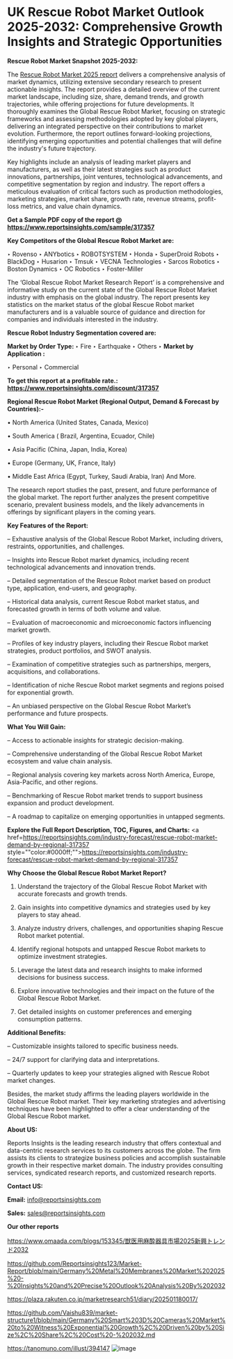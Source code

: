 # UK Rescue Robot Market Outlook 2025-2032: Comprehensive Growth Insights and Strategic Opportunities

<strong>Rescue Robot Market Snapshot 2025-2032:</strong>

The <a href=https://www.reportsinsights.com/sample/317357>Rescue Robot Market 2025 report</a> delivers a comprehensive analysis of market dynamics, utilizing extensive secondary research to present actionable insights. The report provides a detailed overview of the current market landscape, including size, share, demand trends, and growth trajectories, while offering projections for future developments. It thoroughly examines the Global Rescue Robot Market, focusing on strategic frameworks and assessing methodologies adopted by key global players, delivering an integrated perspective on their contributions to market evolution. Furthermore, the report outlines forward-looking projections, identifying emerging opportunities and potential challenges that will define the industry's future trajectory.

Key highlights include an analysis of leading market players and manufacturers, as well as their latest strategies such as product innovations, partnerships, joint ventures, technological advancements, and competitive segmentation by region and industry. The report offers a meticulous evaluation of critical factors such as production methodologies, marketing strategies, market share, growth rate, revenue streams, profit-loss metrics, and value chain dynamics.

<strong>Get a Sample PDF copy of the report @ <a href=https://www.reportsinsights.com/sample/317357 style=color:#0000ff;>https://www.reportsinsights.com/sample/317357</a></strong>

<strong>Key Competitors of the Global Rescue Robot Market are:</strong>

‣ Rovenso
‣ ANYbotics
‣ ROBOTSYSTEM
‣ Honda
‣ SuperDroid Robots
‣ BlackDog
‣ Husarion
‣ Tmsuk
‣ VECNA Technologies
‣ Sarcos Robotics
‣ Boston Dynamics
‣ OC Robotics
‣ Foster-Miller

The ‘Global Rescue Robot Market Research Report’ is a comprehensive and informative study on the current state of the Global Rescue Robot Market industry with emphasis on the global industry. The report presents key statistics on the market status of the global Rescue Robot market manufacturers and is a valuable source of guidance and direction for companies and individuals interested in the industry.

<strong>Rescue Robot Industry Segmentation covered are:</strong>

<strong>Market by Order Type: </strong>
‣ Fire
‣ Earthquake
‣ Others
‣ 
<strong>Market by Application :</strong>

‣ Personal
‣ Commercial

<strong>To get this report at a profitable rate.: <a href=https://www.reportsinsights.com/discount/317357 style=color:#0000ff;>https://www.reportsinsights.com/discount/317357</a></strong>

<strong>Regional Rescue Robot Market (Regional Output, Demand &amp; Forecast by Countries):-</strong>

• North America (United States, Canada, Mexico)

• South America ( Brazil, Argentina, Ecuador, Chile)

• Asia Pacific (China, Japan, India, Korea)

• Europe (Germany, UK, France, Italy)

• Middle East Africa (Egypt, Turkey, Saudi Arabia, Iran) And More.

The research report studies the past, present, and future performance of the global market. The report further analyzes the present competitive scenario, prevalent business models, and the likely advancements in offerings by significant players in the coming years.

<strong>Key Features of the Report:</strong>

– Exhaustive analysis of the Global Rescue Robot Market, including drivers, restraints, opportunities, and challenges.

– Insights into Rescue Robot market dynamics, including recent technological advancements and innovation trends.

– Detailed segmentation of the Rescue Robot market based on product type, application, end-users, and geography.

– Historical data analysis, current Rescue Robot market status, and forecasted growth in terms of both volume and value.

– Evaluation of macroeconomic and microeconomic factors influencing market growth.

– Profiles of key industry players, including their Rescue Robot market strategies, product portfolios, and SWOT analysis.

– Examination of competitive strategies such as partnerships, mergers, acquisitions, and collaborations.

– Identification of niche Rescue Robot market segments and regions poised for exponential growth.

– An unbiased perspective on the Global Rescue Robot Market’s performance and future prospects.

<strong>What You Will Gain:</strong>

– Access to actionable insights for strategic decision-making.

– Comprehensive understanding of the Global Rescue Robot Market ecosystem and value chain analysis.

– Regional analysis covering key markets across North America, Europe, Asia-Pacific, and other regions.

– Benchmarking of Rescue Robot market trends to support business expansion and product development.

– A roadmap to capitalize on emerging opportunities in untapped segments.

<strong>Explore the Full Report Description, TOC, Figures, and Charts:</strong>
<a href=https://reportsinsights.com/industry-forecast/rescue-robot-market-demand-by-regional-317357 style=""color:#0000ff;"">https://reportsinsights.com/industry-forecast/rescue-robot-market-demand-by-regional-317357</a>

<strong>Why Choose the Global Rescue Robot Market Report?</strong>

1. Understand the trajectory of the Global Rescue Robot Market with accurate forecasts and growth trends.

2. Gain insights into competitive dynamics and strategies used by key players to stay ahead.

3. Analyze industry drivers, challenges, and opportunities shaping Rescue Robot market potential.

4. Identify regional hotspots and untapped Rescue Robot markets to optimize investment strategies.

5. Leverage the latest data and research insights to make informed decisions for business success.

6. Explore innovative technologies and their impact on the future of the Global Rescue Robot Market.

7. Get detailed insights on customer preferences and emerging consumption patterns.

<strong>Additional Benefits:</strong>

– Customizable insights tailored to specific business needs.

– 24/7 support for clarifying data and interpretations.

– Quarterly updates to keep your strategies aligned with Rescue Robot market changes.

Besides, the market study affirms the leading players worldwide in the Global Rescue Robot market. Their key marketing strategies and advertising techniques have been highlighted to offer a clear understanding of the Global Rescue Robot market.

<strong><strong>About US</strong>:</strong>

Reports Insights is the leading research industry that offers contextual and data-centric research services to its customers across the globe. The firm assists its clients to strategize business policies and accomplish sustainable growth in their respective market domain. The industry provides consulting services, syndicated research reports, and customized research reports.

<strong>Contact US:</strong>

<p class=><b>Email:</b> <a href=mailto:info@reportsinsights.com>info@reportsinsights.com</a></p>
<p class=><b>Sales:</b> <a href=mailto:sales@reportsinsights.com>sales@reportsinsights.com</a></p>

<strong>Our other reports</strong>

<a href=https://www.omaada.com/blogs/153345/獣医用麻酔器具市場2025新興トレンド2032>https://www.omaada.com/blogs/153345/獣医用麻酔器具市場2025新興トレンド2032</a>

<a href=https://github.com/Reportsinsights123/Market-Report/blob/main/Germany%20Metal%20Membranes%20Market%202025%20-%20Insights%20and%20Precise%20Outlook%20Analysis%20By%202032>https://github.com/Reportsinsights123/Market-Report/blob/main/Germany%20Metal%20Membranes%20Market%202025%20-%20Insights%20and%20Precise%20Outlook%20Analysis%20By%202032</a>

<a href=https://plaza.rakuten.co.jp/marketresearch51/diary/202501180017/>https://plaza.rakuten.co.jp/marketresearch51/diary/202501180017/</a>

<a href=https://github.com/Vaishu839/market-structure1/blob/main/Germany%20Smart%203D%20Cameras%20Market%20to%20Witness%20Exponential%20Growth%2C%20Driven%20by%20Size%2C%20Share%2C%20Cost%20-%202032.md>https://github.com/Vaishu839/market-structure1/blob/main/Germany%20Smart%203D%20Cameras%20Market%20to%20Witness%20Exponential%20Growth%2C%20Driven%20by%20Size%2C%20Share%2C%20Cost%20-%202032.md</a>

<a href=https://tanomuno.com/illust/394147>https://tanomuno.com/illust/394147</a>
![image](https://github.com/user-attachments/assets/54c235a6-2851-4259-95f2-87a27dcb479b)
